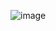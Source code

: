 ![image](https://github.com/bhurtelmanish/CRUD_profile_finder/assets/135348953/72779f28-bdc5-474e-9e50-0a8b89f82309)
